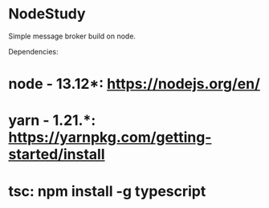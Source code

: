 # NodeStudy
Simple message broker build on node.

Dependencies: 

# node - 13.12*: https://nodejs.org/en/
# yarn - 1.21.*: https://yarnpkg.com/getting-started/install
# tsc: npm install -g typescript
